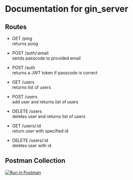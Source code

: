 # Documentation for gin_server

## Routes
- GET /ping<br>
returns pong

- POST /auth/:email<br>
sends passcode to provided email

- POST /auth<br>
returns a JWT token if passcode is correct

- GET /users<br>
returns list of users

- POST /users<br>
add user and returns list of users

- DELETE /users<br>
deletes user and returns list of users

- GET /users/:id<br>
return user with specified id

- DELETE /users/:id<br>
deletes user with id

## Postman Collection
[![Run in Postman](https://run.pstmn.io/button.svg)](https://app.getpostman.com/run-collection/f39f00a252be35490d09)